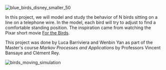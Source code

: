 ![blue_birds_disney_smaller_50](https://github.com/user-attachments/assets/56384332-23a1-4770-9754-33ae0aa641b7)

In this project, we will model and study the behavior of N birds sitting on a line on a telephone wire. In the model, each bird will try to adjust to find a comfortable standing position. The inspiration came from watching the Pixar short movie [For the Birds](https://www.youtube.com/watch?v=Q6X80IWdS6s).


This project was done by Luca Barriviera and Wenbin Yan as part of the Master's course *Markov Processes and Applications* by Professors Vincent Bansaye and Clément Rey.

![birds_moving_simulation](https://github.com/user-attachments/assets/a29a5d92-8e0c-443a-8b50-eb83be7ef765)
